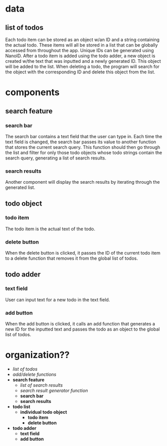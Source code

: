 # data

## list of todos
Each todo item can be stored as an object w/an ID and a string containing the actual todo. These items will all be stored in a list that can be globally accessed from throughout the app. Unique IDs can be generated using NanoID. After a todo item is added using the todo adder, a new object is created w/the text that was inputted and a newly generated ID. This object will be added to the list. When deleting a todo, the program will search for the object with the corresponding ID and delete this object from the list.

# components

## search feature

### search bar
The search bar contains a text field that the user can type in.
Each time the text field is changed, the search bar passes its value to another function that stores the current search query. This function should then go through the list and filter for only those todo objects whose todo strings contain the search query, generating a list of search results.

### search results
Another component will display the search results by iterating through the generated list.

## todo object

### todo item
The todo item is the actual text of the todo.

### delete button
When the delete button is clicked, it passes the ID of the current todo item to a delete function that removes it from the global list of todos.

## todo adder

### text field
User can input text for a new todo in the text field.

### add button
When the add button is clicked, it calls an add function that generates a new ID for the inputted text and passes the todo as an object to the global list of todos.

# organization??

- *list of todos*
- *add/delete functions*
- **search feature**
    - *list of search results*
    - *search result generator function*
    - **search bar**
    - **search results**
- **todo list**
    - **individual todo object**
        - **todo item**
        - **delete button**
- **todo adder**
    - **text field**
    - **add button**